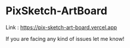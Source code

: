 # PixSketch-ArtBoard
Link : https://pix-sketch-art-board.vercel.app

If you are facing any kind of issues let me know!
